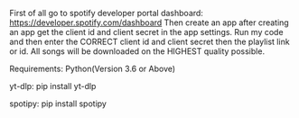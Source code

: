First of all go to spotify developer portal dashboard: https://developer.spotify.com/dashboard
Then create an app after creating an app get the client id and client secret in the app settings.
Run my code and then enter the CORRECT client id and client secret then the playlist link or id.
All songs will be downloaded on the HIGHEST quality possible.

Requirements:
Python(Version 3.6 or Above)

yt-dlp:
pip install yt-dlp

spotipy:
pip install spotipy
